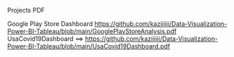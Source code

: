 Projects PDF 

Google Play Store Dashboard https://github.com/kaziiiiii/Data-Visualization-Power-BI-Tableau/blob/main/GooglePlayStoreAnalysis.pdf
UsaCovid19Dashboard ==> https://github.com/kaziiiiii/Data-Visualization-Power-BI-Tableau/blob/main/UsaCovid19Dashboard.pdf 

